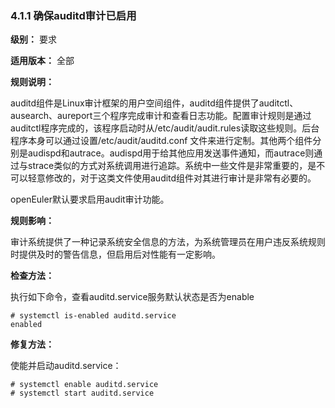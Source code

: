 ### 4.1.1 确保auditd审计已启用

**级别：** 要求

**适用版本：** 全部

**规则说明：** 

auditd组件是Linux审计框架的用户空间组件，auditd组件提供了auditctl、ausearch、aureport三个程序完成审计和查看日志功能。配置审计规则是通过auditctl程序完成的，该程序启动时从/etc/audit/audit.rules读取这些规则。后台程序本身可以通过设置/etc/audit/auditd.conf 文件来进行定制。其他两个组件分别是audispd和autrace。audispd用于给其他应用发送事件通知，而autrace则通过与strace类似的方式对系统调用进行追踪。系统中一些文件是非常重要的，是不可以轻意修改的，对于这类文件使用auditd组件对其进行审计是非常有必要的。

openEuler默认要求启用audit审计功能。

**规则影响：** 

审计系统提供了一种记录系统安全信息的方法，为系统管理员在用户违反系统规则时提供及时的警告信息，但启用后对性能有一定影响。

**检查方法：**

执行如下命令，查看auditd.service服务默认状态是否为enable

```
# systemctl is-enabled auditd.service
enabled
```

**修复方法：**

使能并启动auditd.service：

```
# systemctl enable auditd.service
# systemctl start auditd.service
```